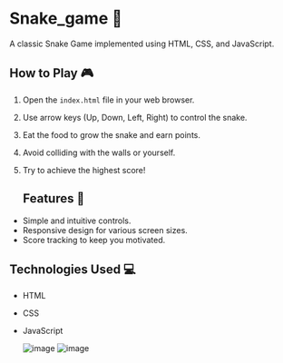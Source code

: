# Snake_game 🐍
A classic Snake Game implemented using HTML, CSS, and JavaScript.

## How to Play 🎮

1. Open the `index.html` file in your web browser.
2. Use arrow keys (Up, Down, Left, Right) to control the snake.
3. Eat the food to grow the snake and earn points.
4. Avoid colliding with the walls or yourself.
5. Try to achieve the highest score!
 
   ## Features 🚀

- Simple and intuitive controls.
- Responsive design for various screen sizes.
- Score tracking to keep you motivated.

## Technologies Used 💻

- HTML
- CSS
- JavaScript

  ![image](https://github.com/samiksha1503/Snake_game/assets/131444629/2b1ba96b-8616-4262-bdab-293f7ce9dca0)
  ![image](https://github.com/samiksha1503/Snake_game/assets/131444629/d726aaec-d9e1-4f27-b0ce-8205e3a2a835)

